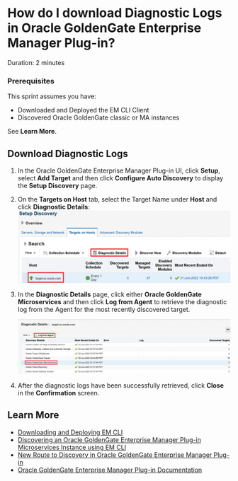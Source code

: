# How do I download Diagnostic Logs in Oracle GoldenGate Enterprise Manager Plug-in?
Duration: 2 minutes

### Prerequisites
This sprint assumes you have:
  * Downloaded and Deployed the EM CLI Client
  * Discovered Oracle GoldenGate classic or MA instances

See **Learn More**.

## Download Diagnostic Logs

1. In the Oracle GoldenGate Enterprise Manager Plug-in UI, click **Setup**, select **Add Target** and then click **Configure Auto Discovery** to display the **Setup Discovery** page.
2. On the **Targets on Host** tab, select the Target Name under **Host** and click **Diagnostic Details**:
  ![Select Target Name and click Diagnostic Details.](./images/select-target.png " ")  

3. In the **Diagnostic Details** page, click either **Oracle GoldenGate Microservices** and then click **Log from Agent** to retrieve the diagnostic log from the Agent for the most recently discovered target.

    ![Click Log from Agent.](./images/ma-log-from-agent.png " ")
4. After the diagnostic logs have been successfully retrieved, click **Close** in the **Confirmation** screen.


## Learn More

* [Downloading and Deploying EM CLI ](https://docs.oracle.com/en/enterprise-manager/cloud-control/enterprise-manager-cloud-control/13.4/emcli/downloading-and-deploying-em-cli.html#GUID-5DD77C55-387D-43C3-9DC2-2245569A6AFF)
* [Discovering an Oracle GoldenGate Enterprise Manager Plug-in Microservices Instance using EM CLI](https://docs.oracle.com/en/middleware/goldengate/emplugin/13.5.1/empug/discovering-oracle-goldengate-targets-ma-instance-emcli.html#GUID-57AA8120-69C2-4818-9021-91E5F8BFFB7C)
* [New Route to Discovery in Oracle GoldenGate Enterprise Manager Plug-in](https://blogs.oracle.com/dataintegration/post/new-route-to-discovery-in-oracle-goldengate-enterprise-manager-plug-in-134200)
* [Oracle GoldenGate Enterprise Manager Plug-in Documentation](https://docs.oracle.com/en/middleware/goldengate/emplugin/index.html)
